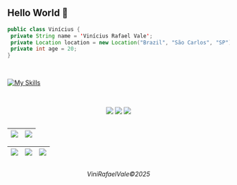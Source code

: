 ## Hello World 👋

 ```java
public class Vinícius {
  private String name = 'Vinícius Rafael Vale';
  private Location location = new Location("Brazil", "São Carlos", "SP");
  private int age = 20;
}
```
<br>

[![My Skills](https://skillicons.dev/icons?i=html,css,bootstrap,js,react,php,py,c,java,mysql&perline=10)](https://skillicons.dev)

  
 ##

 <div align="center"> 
  <br>
  <a href="https://www.instagram.com/vini_rafael_/" target="_blank"><img src="https://img.shields.io/badge/-Instagram-%23E4405F?style=for-the-badge&logo=instagram&logoColor=white" target="_blank"></a>
  <a href = "mailto:vinirafael07@gmail.com"><img src="https://img.shields.io/badge/-Gmail-%23333?style=for-the-badge&logo=gmail&logoColor=white" target="_blank"></a>
  <a href="https://www.linkedin.com/in/vin%C3%ADcius-rafael-vale-265a302a8/" target="_blank"><img src="https://img.shields.io/badge/-LinkedIn-%230077B5?style=for-the-badge&logo=linkedin&logoColor=white" target="_blank"></a> 
 </div> 
 
 ##
<div>

  | ![](http://github-profile-summary-cards.vercel.app/api/cards/profile-details?username=ViniRafaelVale&theme=gruvbox) | ![](http://github-profile-summary-cards.vercel.app/api/cards/stats?username=ViniRafaelVale&theme=gruvbox)
| :-: | :-: |

| ![](http://github-profile-summary-cards.vercel.app/api/cards/productive-time?username=ViniRafaelVale&theme=gruvbox&utcOffset=8) | ![](http://github-profile-summary-cards.vercel.app/api/cards/repos-per-language?username=ViniRafaelVale&theme=gruvbox) | ![](http://github-profile-summary-cards.vercel.app/api/cards/most-commit-language?username=ViniRafaelVale&theme=gruvbox)
| :-: | :-: | :-: |
  
</div>

 ##

 <h6 align="center">ViniRafaelVale©️2025</h6>
